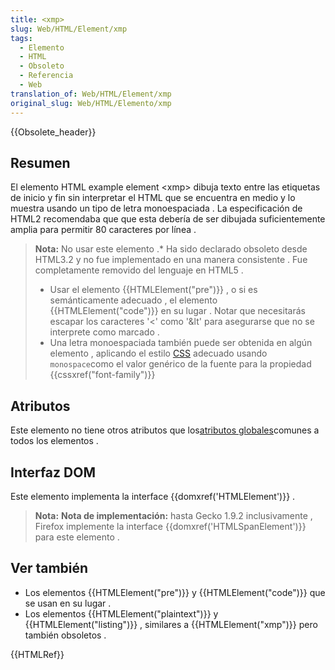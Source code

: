 ```yaml
---
title: <xmp>
slug: Web/HTML/Element/xmp
tags:
  - Elemento
  - HTML
  - Obsoleto
  - Referencia
  - Web
translation_of: Web/HTML/Element/xmp
original_slug: Web/HTML/Elemento/xmp
---
```

{{Obsolete_header}}

## Resumen

El elemento HTML example element \<xmp> dibuja texto entre las etiquetas de inicio y fin sin interpretar el HTML que se encuentra en medio y lo muestra usando un tipo de letra monoespaciada . La especificación de HTML2 recomendaba que que esta debería de ser dibujada suficientemente amplia para permitir 80 caracteres por línea .

> **Nota:** No usar este elemento .\* Ha sido declarado obsoleto desde HTML3.2 y no fue implementado en una manera consistente . Fue completamente removido del lenguaje en HTML5 .
>
> - Usar el elemento {{HTMLElement("pre")}} , o si es semánticamente adecuado , el elemento {{HTMLElement("code")}} en su lugar . Notar que necesitarás escapar los caracteres '<' como '\&lt' para asegurarse que no se interprete como marcado .
> - Una letra monoespaciada también puede ser obtenida en algún elemento , aplicando el estilo [CSS](/es/docs/Web/CSS) adecuado usando `monospace`como el valor genérico de la fuente para la propiedad {{cssxref("font-family")}}

## Atributos

Este elemento no tiene otros atributos que los[atributos globales](/es/docs/Web/HTML/Atributos_Globales)comunes a todos los elementos .

## Interfaz DOM

Este elemento implementa la interface {{domxref('HTMLElement')}} .

> **Nota:** **Nota de implementación:** hasta Gecko 1.9.2 inclusivamente , Firefox implemente la interface {{domxref('HTMLSpanElement')}} para este elemento .

## Ver también

- Los elementos {{HTMLElement("pre")}} y {{HTMLElement("code")}} que se usan en su lugar .
- Los elementos {{HTMLElement("plaintext")}} y {{HTMLElement("listing")}} , similares a {{HTMLElement("xmp")}} pero también obsoletos .

{{HTMLRef}}
